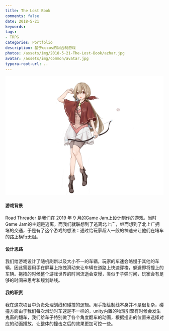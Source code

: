 ```yaml
---
title: The Lost Book
comments: false
date: 2018-5-21
keywords: 
tags:
- TRPG
categories: Portfolio
description: 基于cocos的回合制游戏
photos: /assets/img/2018-5-21-The-Lost-Book/azhar.jpg
avatar: /assets/img/common/avatar.jpg
typora-root-url: ..
---
```


![azhar](/assets/img/2018-5-21-The-Lost-Book/azhar.jpg)

#### 游戏背景

Road Threader 是我们在 2019 年 9 月的Game Jam上设计制作的游戏。当时Game Jam的主题是逃离，而我们就联想到了逃离北上广，继而想到了北上广拥堵的交通，于是有了这个游戏的想法：通过给玩家超人一般的神速来让他们在堵车的路上横行无阻。

 

#### 设计思路

我们给游戏设计了随机刷新以及大小不一的车辆，玩家的车速会略慢于其他的车辆，因此需要用手在屏幕上拖拽滑动来让车辆在道路上快速穿梭，躲避即将撞上的车辆。拖拽的时候整个游戏世界的时间流逝会变慢，类似于子弹时间，玩家会有足够的时间来思考和规划路线。



#### 我的职责

我在这次项目中负责处理划线和碰撞的逻辑。用手指绘制线本身并不是很复杂，碰撞方面由于我们每次滑动时车速是不一样的，unity内置的物理引擎有时候会发生鬼畜的翻车，我们给车子特别做了各个角度翻车的动画，根据撞击的位置来选择对应的动画播放，让整体的撞击之后的效果更加可控一些。